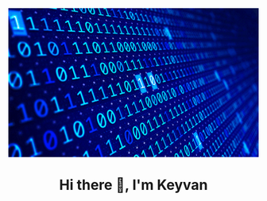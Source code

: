 <img align="center" alt="Binary" width="900" height="300" src="https://github.com/itzkeyvan/itzKeyvan/blob/main/giphy.gif">

<h1 align="center">Hi there 👋, I'm Keyvan</h1>
